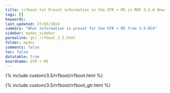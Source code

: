 ```yaml
---
title: rrfboot.txt Preset information in the GTR + M5 in RRF 3.5.0 Onwards
tags: []
keywords: 
last_updated: 27/03/2024
summary: "What information is preset for the GTR + M5 from 3.5-RC4"
sidebar: mydoc_sidebar
permalink: gtr_rrfboot_3_5.html
folder: mydoc
comments: false
toc: false
datatable: true
boardname: GTR + M5
---
```


{% include custom/3.5/rrfboot/rrfboot.html %}

{% include custom/3.5/rrfboot/rrfboot_gtr.html %}
